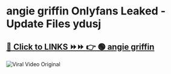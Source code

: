 
 # angie griffin Onlyfans Leaked - Update Files ydusj

## <h2><a href="https://clipsfans.com/angie_griffin&ref=git">🔗 Click to LINKS ⏩⏩ 👉 🟢 angie griffin </a></h2>

<a href="https://clipsfans.com/angie_griffin&ref=git" rel="nofollow" data-target="animated-image.originalLink"><img src="https://i.ibb.co.com/xMMVF88/686577567.gif" alt="Viral Video Original" style="max-width: 100%; display: inline-block;" data-target="animated-image.originalImage"></a>

